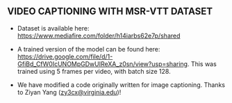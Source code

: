 ## VIDEO CAPTIONING WITH MSR-VTT DATASET

* Dataset is available here:  https://www.mediafire.com/folder/h14iarbs62e7p/shared

* A trained version of the model can be found here: https://drive.google.com/file/d/1-GfiBd_CfW0IcUNOMpGDwUIReXA_z0sn/view?usp=sharing. This was trained using 5 frames per video, with batch size 128.

* We have modified a code originally written for image captioning. Thanks to Ziyan Yang  (zy3cx@virginia.edu)!
